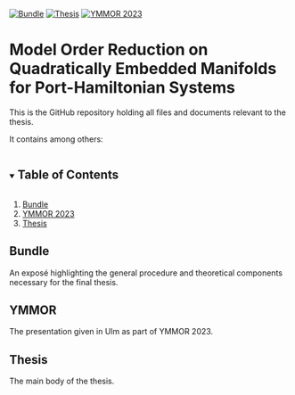 [![Bundle][bundle-shield]][bundle-url]
[![Thesis][thesis-shield]][thesis-url]
[![YMMOR 2023][ymmor-shield]][ymmor-url]
<!-- [![Code][code-shield]][code-url] -->

# Model Order Reduction on Quadratically Embedded Manifolds for Port-Hamiltonian Systems

This is the GitHub repository holding all files and documents relevant to the thesis.

It contains among others:
<details open="open">
  <summary><h2 style="display: inline-block">Table of Contents</h2></summary>
  <ol>
    <li>
      <a href="#bundle">Bundle</a>
    </li>
    <li>
      <a href="#ymmor">YMMOR 2023</a>
    </li>
    <li>
      <a href="#thesis">Thesis</a>
    </li>
<!--    <li>
      <a href="#code">Code</a>
    </li> -->
  </ol>
</details>

## Bundle

An exposé highlighting the general procedure and theoretical components necessary for the final thesis.

## YMMOR

The presentation given in Ulm as part of YMMOR 2023.

## Thesis

The main body of the thesis.

<!-- ## Code

The code used to generate all experiments for the thesis. -->

[bundle-shield]: https://img.shields.io/github/actions/workflow/status/peoe/ma-thesis/bundle.yaml?branch=bundle&label=Bundle&style=for-the-badge
[bundle-url]: https://github.com/peoe/ma-thesis/actions?query=branch%3Abundle+workflow%3A%22Bundle+Build%22+
[thesis-shield]: https://img.shields.io/github/actions/workflow/status/peoe/ma-thesis/thesis.yaml?branch=thesis&label=Thesis&style=for-the-badge
[thesis-url]: https://github.com/peoe/ma-thesis/actions?query=branch%3Athesis+workflow%3A%22Thesis+Build%22+
[ymmor-shield]: https://img.shields.io/github/actions/workflow/status/peoe/ma-thesis/ymmor.yaml?branch=ymmor&label=YMMOR%202023&style=for-the-badge
[ymmor-url]: https://github.com/peoe/ma-thesis/actions?query=branch%3Aymmor+workflow%3A%22YMMOR+Build%22+
<!-- [code-shield]: 
#[code-url]: -->
